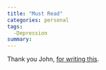 ```yaml
---
title: "Must Read"
categories: personal
tags:
  -Depression
summary: 
---
```

<p>Thank you John, <a href="http://westciv.typepad.com/dog_or_higher/2006/09/depression_in_t.html#comment-22235179">for writing this</a>.</p>

